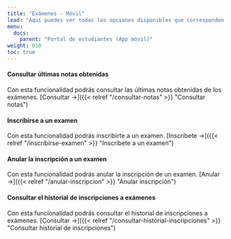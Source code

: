 ```yaml
---
title: "Exámenes - Móvil"
lead: "Aquí puedes ver todas las opciones disponibles que corresponden a los exámenes."
menu:
  docs:
    parent: "Portal de estudiantes (App móvil)"
weight: 010
toc: true
---
```


#### Consultar últimas notas obtenidas

Con esta funcionalidad podrás consultar las últimas notas obtenidas de los exámenes. [Consultar →]({{< relref "/consultar-notas" >}} "Consultar notas")

#### Inscribirse a un examen

Con esta funcionalidad podrás inscribirte a un examen. [Inscríbete →]({{< relref "/inscribirse-examen" >}} "Inscríbete a un examen")

#### Anular la inscripción a un examen

Con esta funcionalidad podrás anular la inscripción de un examen. [Anular →]({{< relref "/anular-inscripcion" >}} "Anular inscripción")

#### Consultar el historial de inscripciones a exámenes

Con esta funcionalidad podrás consultar el historial de inscripciones a exámenes. [Consultar →]({{< relref "/consultar-historial-inscripciones" >}} "Consultar historial de inscripciones")
